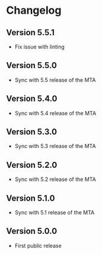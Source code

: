 # Changelog

## Version 5.5.1
* Fix issue with linting

## Version 5.5.0
* Sync with 5.5 release of the MTA

## Version 5.4.0
* Sync with 5.4 release of the MTA

## Version 5.3.0
* Sync with 5.3 release of the MTA

## Version 5.2.0
* Sync with 5.2 release of the MTA

## Version 5.1.0
* Sync with 5.1 release of the MTA

## Version 5.0.0
* First public release
